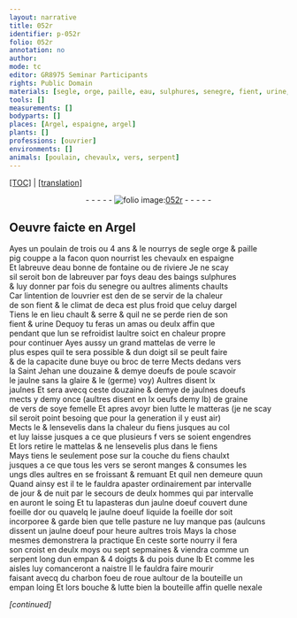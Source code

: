 ```yaml
---
layout: narrative
title: 052r
identifier: p-052r
folio: 052r
annotation: no
author:
mode: tc
editor: GR8975 Seminar Participants
rights: Public Domain
materials: [segle, orge, paille, eau, sulphures, senegre, fient, urine, verre, terre, oeufs de poule, jaulne, glaire, (germe), jaulnes, jaulnes doeufs, oeufs, graine de vers de soye femelle, fiens, jaulne doeuf, or, charbon]
tools: []
measurements: []
bodyparts: []
places: [Argel, espaigne, argel]
plants: []
professions: [ouvrier]
environments: []
animals: [poulain, chevaulx, vers, serpent]
---
```


<p><a href="{{ site.baseurl }}/diplomatic/">[TOC]</a> | <a href="{{ site.baseurl }}/texts/p-052r_tl/" target="_blank">[translation]</a></p><div class="folio" align="center">- - - - - <a href="http://gallica.bnf.fr/ark:/12148/btv1b10500001g/f109.item" target="_blank"><img src="https://cu-mkp.github.io/2017-workshop-edition/assets/photo-icon.png" alt="folio image: " style="display:inline-block; margin-bottom:-3px;"/>052r</a> - - - - - </div>  
  

## Oeuvre faicte en <span class="pl">Argel</span>

 
Ayes un <span class="al">poulain</span> de trois ou 4 ans & le nourrys de <span class="del"><span class="m">segle</span></span> <span class="add"><span class="m">orge</span></span> & <span class="m">paille</span><br/> <span class="del">pig</span> couppe a la facon quon nourrist les <span class="al">chevaulx</span> en <span class="pl">espaigne</span><br/> Et labreuve d<span class="m">eau</span> bonne de fontaine ou de riviere Je ne scay<br/> sil seroit bon de labreuver par foys d<span class="m">eau</span> des baings <span class="m">sulphures</span><br/> & luy donner par fois du <span class="m">senegre</span> ou aultres aliments chaults<br/> Car lintention de l<span class="pro">ouvrier</span> est <span class="del">den</span> de se servir de la chaleur<br/> de son <span class="m">fient</span> & le climat de deca est plus froid que celuy d<span class="pl">argel</span><br/> Tiens le en lieu chault & serre & quil ne se perde rien de son<br/> <span class="m">fient</span> & <span class="m">urine</span> Dequoy tu feras un amas ou deulx affin que<br/> pendant que lun se refroidist laultre soict en chaleur propre<br/> pour continuer Ayes aussy un grand mattelas de <span class="m">verre</span> le<br/> plus espes quil te sera possible & dun doigt sil se peult faire<br/> & de la capacite dune buye ou broc de <span class="m">terre</span> Mects dedans vers<br/> la Saint Jehan une douzaine & demye d<span class="m">oeufs de poule</span> scavoir<br/> le <span class="m">jaulne</span> sans la <span class="m">glaire</span> & le <span class="m">(germe)</span> voy) Aultres disent lx<br/> <span class="m">jaulnes</span> Et <span class="del">sera</span> avecq ceste douzaine & demye de <span class="m">jaulnes doeufs</span><br/> mects y demy once (aultres disent en lx <span class="m">oeufs</span> demy lb) de <span class="m">graine<br/> de vers de soye <span class="add">femelle</span></span> Et apres avoyr bien lutte le matteras (je ne scay<br/> sil seroit point besoing que pour la generation il y eust air)<br/> Mects le & lensevelis dans la chaleur du <span class="m">fiens</span> jusques au col<br/> et luy laisse jusques a ce que plusieurs <span class="del">f</span> <span class="al">vers</span> se soient engendres<br/> Et lors retire le mattelas & ne lensevelis plus dans le <span class="m">fiens</span><br/> Mays tiens le seulement pose sur la couche du <span class="m">fiens</span> chaul<span class="del">x</span><span class="add">t</span><br/> jusques a ce que tous les <span class="al">vers</span> se seront manges & consumes les<br/> ungs <span class="del">d</span>les aultres en se froissant & remuant Et quil nen demeure quun<br/> Quand ainsy est il te le fauldra apaster ordinairement par intervalle<br/> de jour & de nuit par le secours de deulx hommes qui par intervalle<br/> en auront le soing Et tu lapasteras dun <span class="m">jaulne doeuf</span> couvert dune<br/> foeille d<span class="m">or</span> ou quavelq le <span class="m">jaulne doeuf</span> liquide la foeille d<span class="m">or</span> soit<br/> incorporee & garde bien que telle pasture ne luy manque pas (aulcuns<br/> dissent un <span class="m">jaulne doeuf</span> pour heure aultres trois Mays la chose<br/> mesmes demonstrera la practique En ceste sorte nourry il fera<br/> son croist en deulx moys ou sept sepmaines & viendra comme un<br/> <span class="al">serpent</span> long dun empan & 4 doigts & du pois dune lb Et comme les<br/> aisles luy comanceront a naistre Il le fauldra faire mourir<br/> faisant avecq du <span class="m">charbon</span> foeu de roue aultour de la bouteille un<br/> empan loing Et lors bouche & lutte bien la bouteille affin quelle nexale<br/> 
 
*[continued]*
 
